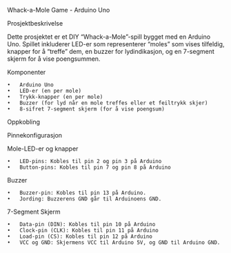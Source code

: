 Whack-a-Mole Game - Arduino Uno

Prosjektbeskrivelse

Dette prosjektet er et DIY “Whack-a-Mole”-spill bygget med en Arduino Uno. Spillet inkluderer LED-er som representerer “moles” som vises tilfeldig, knapper for å “treffe” dem, en buzzer for lydindikasjon, og en 7-segment skjerm for å vise poengsummen.

Komponenter

	•	Arduino Uno
	•	LED-er (en per mole)
	•	Trykk-knapper (en per mole)
	•	Buzzer (for lyd når en mole treffes eller et feiltrykk skjer)
	•	8-sifret 7-segment skjerm (for å vise poengsum)

Oppkobling

Pinnekonfigurasjon

Mole-LED-er og knapper

	•	LED-pins: Kobles til pin 2 og pin 3 på Arduino
	•	Button-pins: Kobles til pin 7 og pin 8 på Arduino

Buzzer

	•	Buzzer-pin: Kobles til pin 13 på Arduino.
	•	Jording: Buzzerens GND går til Arduinoens GND.

7-Segment Skjerm

	•	Data-pin (DIN): Kobles til pin 10 på Arduino
	•	Clock-pin (CLK): Kobles til pin 11 på Arduino
	•	Load-pin (CS): Kobles til pin 12 på Arduino
	•	VCC og GND: Skjermens VCC til Arduino 5V, og GND til Arduino GND.
